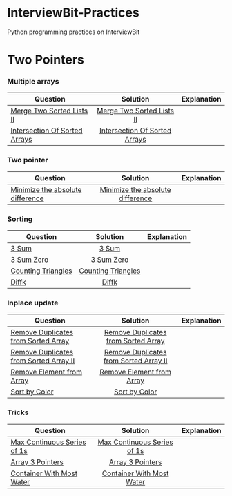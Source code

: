 # InterviewBit-Practices
Python programming practices on InterviewBit

# Two Pointers
### Multiple arrays
| Question        | Solution           | Explanation  |
| ------------- |:-------------:| -----:|
|[Merge Two Sorted Lists II](https://www.interviewbit.com/problems/merge-two-sorted-lists-ii/)|[Merge Two Sorted Lists II]()|[]()|
|[Intersection Of Sorted Arrays](https://www.interviewbit.com/problems/intersection-of-sorted-arrays/)|[Intersection Of Sorted Arrays]()|[]()|

### Two pointer
| Question        | Solution           | Explanation  |
| ------------- |:-------------:| -----:|
|[Minimize the absolute difference](https://www.interviewbit.com/problems/minimize-the-absolute-difference/)|[Minimize the absolute difference]()|[]()|

### Sorting
| Question        | Solution           | Explanation  |
| ------------- |:-------------:| -----:|
|[3 Sum](https://www.interviewbit.com/problems/3-sum/)|[3 Sum]()|[]()|
|[3 Sum Zero](https://www.interviewbit.com/problems/3-sum-zero/)|[3 Sum Zero]()|[]()|
|[Counting Triangles](https://www.interviewbit.com/problems/counting-triangles/)|[Counting Triangles]()|[]()|
|[Diffk](https://www.interviewbit.com/problems/diffk/)|[Diffk]()|[]()|

### Inplace update
| Question        | Solution           | Explanation  |
| ------------- |:-------------:| -----:|
|[Remove Duplicates from Sorted Array](https://www.interviewbit.com/problems/remove-duplicates-from-sorted-array/)|[Remove Duplicates from Sorted Array]()|[]()|
|[Remove Duplicates from Sorted Array II](https://www.interviewbit.com/problems/remove-duplicates-from-sorted-array-ii/)|[Remove Duplicates from Sorted Array II]()|[]()|
|[Remove Element from Array](https://www.interviewbit.com/problems/remove-element-from-array/)|[Remove Element from Array]()|[]()|
|[Sort by Color](https://www.interviewbit.com/problems/sort-by-color/)|[Sort by Color]()|[]()|

### Tricks
| Question        | Solution           | Explanation  |
| ------------- |:-------------:| -----:|
|[Max Continuous Series of 1s](https://www.interviewbit.com/problems/max-continuous-series-of-1s/)|[Max Continuous Series of 1s]()|[]()|
|[Array 3 Pointers](https://www.interviewbit.com/problems/array-3-pointers/)|[Array 3 Pointers]()|[]()|
|[Container With Most Water](https://www.interviewbit.com/problems/container-with-most-water/)|[Container With Most Water]()|[]()|


